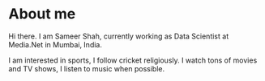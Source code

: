 # About me

Hi there. I am Sameer Shah, currently working as Data Scientist at Media.Net in Mumbai, India. 

I am interested in sports, I follow cricket religiously. I watch tons of movies and TV shows, I listen to music when possible.
